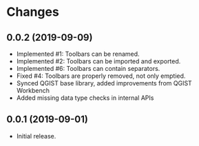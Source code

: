 # Changes

## 0.0.2 (2019-09-09)

* Implemented #1: Toolbars can be renamed.
* Implemented #2: Toolbars can be imported and exported.
* Implemented #6: Toolbars can contain separators.
* Fixed #4: Toolbars are properly removed, not only emptied.
* Synced QGIST base library, added improvements from QGIST Workbench
* Added missing data type checks in internal APIs

## 0.0.1 (2019-09-01)

* Initial release.
